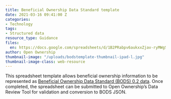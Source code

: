 ```yaml
---
title: Beneficial Ownership Data Standard template
date: 2021-03-16 09:41:00 Z
categories:
- Technology
tags:
- Structured data
resource_type: Guidance
files:
  en: https://docs.google.com/spreadsheets/d/1B2PRabpv6aukxxZjav-ryMWgSk8jKPbO5_Cnq_yVPmk/edit#gid=353511506
author: Open Ownership
thumbnail-image: "/uploads/bodstemplate-thumbnail-ipad-l.jpg"
thumbnail-image-class: web-resource
---
```


This spreadsheet template allows beneficial ownership information to be represented as [Beneficial Ownership Data Standard (BODS) 0.2 data](http://standard.openownership.org/en/0.2.0/primer/whatisthebods.html). Once completed, the spreadsheet can be submitted to Open Ownership’s Data Review Tool for validation and conversion to BODS JSON.